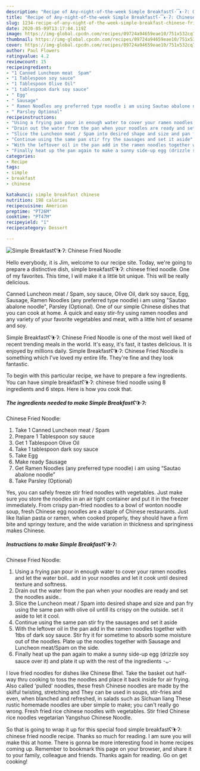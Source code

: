 ```yaml
---
description: "Recipe of Any-night-of-the-week Simple Breakfastʕ·͡ᴥ·ʔ: Chinese Fried Noodle"
title: "Recipe of Any-night-of-the-week Simple Breakfastʕ·͡ᴥ·ʔ: Chinese Fried Noodle"
slug: 1234-recipe-of-any-night-of-the-week-simple-breakfast-chinese-fried-noodle
date: 2020-05-09T13:17:04.119Z
image: https://img-global.cpcdn.com/recipes/09724a94659eae10/751x532cq70/simple-breakfastʕ͡ᴥʔ-chinese-fried-noodle-recipe-main-photo.jpg
thumbnail: https://img-global.cpcdn.com/recipes/09724a94659eae10/751x532cq70/simple-breakfastʕ͡ᴥʔ-chinese-fried-noodle-recipe-main-photo.jpg
cover: https://img-global.cpcdn.com/recipes/09724a94659eae10/751x532cq70/simple-breakfastʕ͡ᴥʔ-chinese-fried-noodle-recipe-main-photo.jpg
author: Paul Flowers
ratingvalue: 4.2
reviewcount: 15
recipeingredient:
- "1 Canned Luncheon meat  Spam"
- "1 Tablespoon soy sauce"
- "1 Tablespoon Olive Oil"
- "1 tablespoon dark soy sauce"
- " Egg"
- " Sausage"
- " Ramen Noodles any preferred type noodle i am using Sautao abalone noodle"
- " Parsley Optional"
recipeinstructions:
- "Using a frying pan pour in enough water to cover your ramen noodles and let the water boil.. add in your noodles and let it cook until desired texture and softness."
- "Drain out the water from the pan when your noodles are ready and set the noodles aside.."
- "Slice the Luncheon meat / Spam into desired shape and size and pan fry using the same pan with olive oil untill its crispy on the outside. set it aside to let it cool."
- "Continue using the same pan stir fry the sausages and set it aside"
- "With the leftover oil in the pan add in the ramen noodles together with 1tbs of dark soy sauce. Stir fry it for sometime to absorb some moisture out of the noodles. Plate up the noodles together with Sausage and Luncheon meat/Spam on the side."
- "Finally heat up the pan again to make a sunny side-up egg (drizzle soy sauce over it) and plate it up with the rest of the ingredients ･ᴗ･"
categories:
- Recipe
tags:
- simple
- breakfast
- chinese

katakunci: simple breakfast chinese 
nutrition: 198 calories
recipecuisine: American
preptime: "PT26M"
cooktime: "PT47M"
recipeyield: "1"
recipecategory: Dessert

---
```



![Simple Breakfastʕ·͡ᴥ·ʔ:
Chinese Fried Noodle](https://img-global.cpcdn.com/recipes/09724a94659eae10/751x532cq70/simple-breakfastʕ͡ᴥʔ-chinese-fried-noodle-recipe-main-photo.jpg)

Hello everybody, it is Jim, welcome to our recipe site. Today, we're going to prepare a distinctive dish, simple breakfastʕ·͡ᴥ·ʔ:
chinese fried noodle. One of my favorites. This time, I will make it a little bit unique. This will be really delicious.

Canned Luncheon meat / Spam, soy sauce, Olive Oil, dark soy sauce, Egg, Sausage, Ramen Noodles (any preferred type noodle) i am using &#34;Sautao abalone noodle&#34;, Parsley (Optional). One of our simple Chinese dishes that you can cook at home. A quick and easy stir-fry using ramen noodles and any variety of your favorite vegetables and meat, with a little hint of sesame and soy.

Simple Breakfastʕ·͡ᴥ·ʔ:
Chinese Fried Noodle is one of the most well liked of recent trending meals in the world. It's easy, it's fast, it tastes delicious. It is enjoyed by millions daily. Simple Breakfastʕ·͡ᴥ·ʔ:
Chinese Fried Noodle is something which I've loved my entire life. They're fine and they look fantastic.


To begin with this particular recipe, we have to prepare a few ingredients. You can have simple breakfastʕ·͡ᴥ·ʔ:
chinese fried noodle using 8 ingredients and 6 steps. Here is how you cook that.

<!--inarticleads1-->

##### The ingredients needed to make Simple Breakfastʕ·͡ᴥ·ʔ:
Chinese Fried Noodle:

1. Take 1 Canned Luncheon meat / Spam
1. Prepare 1 Tablespoon soy sauce
1. Get 1 Tablespoon Olive Oil
1. Take 1 tablespoon dark soy sauce
1. Take  Egg
1. Make ready  Sausage
1. Get  Ramen Noodles (any preferred type noodle) i am using “Sautao abalone noodle”
1. Take  Parsley (Optional)


Yes, you can safely freeze stir fried noodles with vegetables. Just make sure you store the noodles in an air tight container and put it in the freezer immediately. From crispy pan-fried noodles to a bowl of wonton noodle soup, fresh Chinese egg noodles are a staple of Chinese restaurants. Just like Italian pasta or ramen, when cooked properly, they should have a firm bite and springy texture, and the wide variation in thickness and springiness makes Chinese. 

<!--inarticleads2-->

##### Instructions to make Simple Breakfastʕ·͡ᴥ·ʔ:
Chinese Fried Noodle:

1. Using a frying pan pour in enough water to cover your ramen noodles and let the water boil.. add in your noodles and let it cook until desired texture and softness.
1. Drain out the water from the pan when your noodles are ready and set the noodles aside..
1. Slice the Luncheon meat / Spam into desired shape and size and pan fry using the same pan with olive oil untill its crispy on the outside. set it aside to let it cool.
1. Continue using the same pan stir fry the sausages and set it aside
1. With the leftover oil in the pan add in the ramen noodles together with 1tbs of dark soy sauce. Stir fry it for sometime to absorb some moisture out of the noodles. Plate up the noodles together with Sausage and Luncheon meat/Spam on the side.
1. Finally heat up the pan again to make a sunny side-up egg (drizzle soy sauce over it) and plate it up with the rest of the ingredients ･ᴗ･


I love fried noodles for dishes like Chinese Bhel. Take the basket out half-way thru cooking to toss the noodles and place it back inside for air frying. Also called &#39;pulled&#39; noodles, these fresh Chinese noodles are made by the skilful twisting, stretching and They can be used in soups, stir-fries and even, when blanched and refreshed, in salads such as Sichuan liang These rustic homemade noodles are uber simple to make; you can&#39;t really go wrong. Fresh fried rice chinese noodles with vegetables. Stir fried Chinese rice noodles vegetarian Yangshuo Chinese Noodle. 

So that is going to wrap it up for this special food simple breakfastʕ·͡ᴥ·ʔ:
chinese fried noodle recipe. Thanks so much for reading. I am sure you will make this at home. There is gonna be more interesting food in home recipes coming up. Remember to bookmark this page on your browser, and share it to your family, colleague and friends. Thanks again for reading. Go on get cooking!
